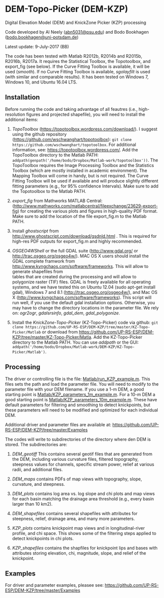 # DEM-Topo-Picker (DEM-KZP)
Digital Elevation Model (DEM) and KnickZone Picker (KZP) processing

Code developed by Al Neely (abn5031@psu.edu) and Bodo Bookhagen (bodo.bookhagen@uni-potsdam.de)

Latest update: 9-July-2017 (BB)

The code has been tested with Matlab R2012b, R2014b and R2015b, R2016b, R2017a. 
It requires the Statistical Toolbox, the Topotoolbox, and 
export_fig (see below). If the Curve Fitting 
Toolbox is available, it will be used (_smooth_). If no Curve Fitting 
Toolbox is available, _sgolayfilt_ is used (with similar and comparable 
results). It has been tested on Windows 7, Windows 10, and Ubuntu 16.04 LTS.

## Installation

Before running the code and taking advantage of all feautres (i.e.,
high-resolution figures and projected shapefile), you will need to
install the additional items:

1. _TopoToolbox_ (https://topotoolbox.wordpress.com/download/). I suggest
using the github repository
(https://github.com/wschwanghart/topotoolbox): `git clone https://github.com/wschwanghart/topotoolbox`. For additional
information, see: https://topotoolbox.wordpress.com/. Add
the TopoToolbox directory to the Matlab PATH: `addpath(genpath('/home/bodo/Dropbox/Matlab-work/topotoolbox'))`.
The TopoToolbox requires the Image Processing Toolbox and the Statistics
Toolbox (which are mostly installed in academic environment). 
The Mapping Toolbox will come in handy, but is not required. The Curve 
Fitting Toolbox will be used if available and will produce slightly
different fitting parameters (e.g., for 95% confidence Intervals).
Make sure to add the Topotoolbox to the Matlab PATH.

2. _export_fig_ from Mathworks MATLAB Central:
(http://www.mathworks.com/matlabcentral/fileexchange/23629-export-fig)
for creating the various plots and figures in high-quality PDF format.
Make sure to add the location of the file export_fig.m to the Matlab PATH.

3. Install _ghostscript_ from
http://www.ghostscript.com/download/gsdnld.html . This is required for 
high-res PDF outputs for export_fig.m and highly recommended.

4. _OSGEO4WShell_ or the full GDAL suite (http://www.gdal.org/ or 
http://trac.osgeo.org/osgeo4w/). MAC OS X users should install the GDAL 
complete framwork from http://www.kyngchaos.com/software/frameworks. 
This will allow to generate shapefiles from  
tables that are created during the processing and will allow to
polygonize raster (TIF) files. GDAL is freely available for all operating
systems, and we have tested this on Ubuntu 12.04
(sudo apt-get install gdal), Windows 7 and 8.1 
(http://trac.osgeo.org/osgeo4w/), and
Mac OS X (http://www.kyngchaos.com/software/frameworks). This script will
run well, if you use the default gdal installation options. Otherwise,
you may have to change the directory locations in the parameter file.
We rely on: _ogr2ogr_, _gdalsrsinfo_, _gdal_dem_,
_gdal_polygonize_.

5. Install the _KnickZone-Topo-Picker_ (KZ-Topo-Picker) code via github: `git clone https://github.com/UP-RS-ESP/DEM-KZP/tree/master/KZ-Topo-Picker/Matlab` or download from https://github.com/UP-RS-ESP/DEM-KZP/tree/master/KZ-Topo-Picker/Matla. Add
the KZ-Topo-Picker directory to the Matlab PATH. You can use _addpath_ or the GUI: `addpath('/home/bodo/Dropbox/Matlab-work/DEM-KZP/KZ-Topo-Picker/Matlab')`.

## Processing
The driver or controlling file is the file: [Matlab/run_KZP_example.m](Matlab/run_KZP_example.m). This files sets the path and load the parameter file. You will need to modify to the parameter file with your DEM filename. If you use a 1-m DEM, a good starting point is [Matlab/KZP_parameters_1m_example.m](Matlab/KZP_parameters_1m_example.m). For a 10-m DEM a good starting point is [Matlab/KZP_parameters_10m_example.m](Matlab/KZP_parameters_10m_example.m). These have default parameters for filtering and smoothing to detect knickpoints, but these parameters will need to be modified and optimized for each individual DEM.

Additional driver and parameter files are available at: https://github.com/UP-RS-ESP/DEM-KZP/tree/master/Examples

The codes will write to subdirectories of the directory where den DEM is stored. The subdirectories are:
1. _DEM_geotiff_ This contains several geotif files that are generated from the DEM, including various curvature files, filtered topography, steepness values for channels, specific stream power, relief at various radii, and additional files.

2. _DEM_maps_ contains PDFs of map views with topography, slope, curvature, and steepness.

3. _DEM_plots_ contains log area vs. log slope and chi plots and map views for each basin matching the drainage area threshold (e.g., every basin larger than 10 km2).

4. _DEM_shapefiles_ contains several shapefiles with attributes for steepness, relief, drainage area, and many more parameters.

5. _KZP_plots_ contains knickpoint map views and in longitudinal-river profile, and chi space. This shows some of the filtering steps applied to detect knickpoints in chi plots.

6. _KZP_shapefiles_ contains the shapfiles for knickpoint lips and bases with attributes storing elevation, chi, magnitude, slope, and relief of the knickpoint.

## Examples
For driver and parameter examples, pleasee see: https://github.com/UP-RS-ESP/DEM-KZP/tree/master/Examples

